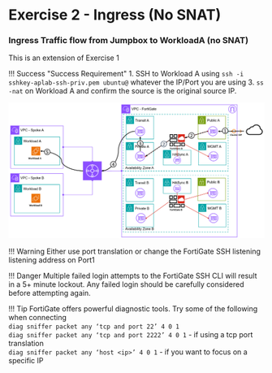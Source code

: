 # Exercise 2 - Ingress (No SNAT)

### Ingress Traffic flow from Jumpbox to WorkloadA (no SNAT)

This is an extension of Exercise 1

!!! Success "Success Requirement"
    1. SSH to Workload A using `ssh -i sshkey-aplab-ssh-priv.pem ubuntu@` whatever the IP/Port you are using
    3. `ss -nat` on Workload A and confirm the source is the original source IP.


![Ingress no SNAT](./images/ingress.png "Ingress no SNAT")

!!! Warning
    Either use port translation or change the FortiGate SSH listening listening address on Port1

!!! Danger
    Multiple failed login attempts to the FortiGate SSH CLI will result in a 5+ minute lockout. Any failed login should be carefully considered before attempting again.

!!! Tip
    FortiGate offers powerful diagnostic tools. Try some of the following when connecting  
    `diag sniffer packet any ‘tcp and port 22’ 4 0 1`   
    `diag sniffer packet any ‘tcp and port 2222’ 4 0 1` - if using a tcp port translation  
    `diag sniffer packet any ‘host <ip>’ 4 0 1` - if you want to focus on a specific IP
